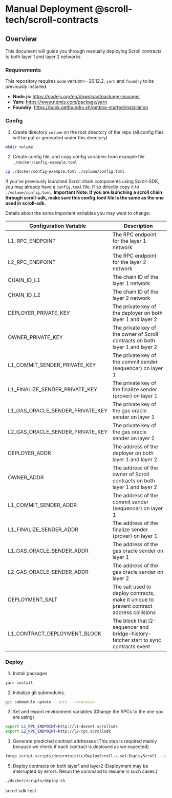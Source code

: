 # Manual Deployment @scroll-tech/scroll-contracts

## Overview

This document will guide you through manually deploying Scroll contracts to both layer 1 and layer 2 networks.

### Requirements

This repository requires `node` version>=20.12.2, `yarn` and `foundry` to be previously installed.

- **Node.js:** https://nodejs.org/en/download/package-manager
- **Yarn:** https://www.npmjs.com/package/yarn
- **Foundry:** https://book.getfoundry.sh/getting-started/installation

### Config

1. Create directory `volume` on the root directory of the repo (all config files will be put or generated under this directory)

```bash
mkdir volume
```

2. Create config file, and copy config variables from example file `./docker/config-example.toml`

```bash
cp ./docker/config-example.toml ./volume/config.toml
```

If you've previously launched Scroll chain components using Scroll-SDK, you may already have a `config.toml` file. If so directly copy it to `./volume/config.toml`.
**Important Note: If you are launching a scroll chain through scroll-sdk, make sure this config.toml file is the same as the one used in scroll-sdk.**

Details about the some important variables you may want to change:

| Configuration Variable           | Description                                                                              |
| -------------------------------- | ---------------------------------------------------------------------------------------- |
| L1_RPC_ENDPOINT                  | The RPC endpoint for the layer 1 network                                                 |
| L2_RPC_ENDPOINT                  | The RPC endpoint for the layer 2 network                                                 |
| CHAIN_ID_L1                      | The chain ID of the layer 1 network                                                      |
| CHAIN_ID_L2                      | The chain ID of the layer 2 network                                                      |
| DEPLOYER_PRIVATE_KEY             | The private key of the deployer on both layer 1 and layer 2                              |
| OWNER_PRIVATE_KEY                | The private key of the owner of Scroll contracts on both layer 1 and layer 2             |
| L1_COMMIT_SENDER_PRIVATE_KEY     | The private key of the commit sender (sequencer) on layer 1                              |
| L1_FINALIZE_SENDER_PRIVATE_KEY   | The private key of the finalize sender (prover) on layer 1                               |
| L1_GAS_ORACLE_SENDER_PRIVATE_KEY | The private key of the gas oracle sender on layer 1                                      |
| L2_GAS_ORACLE_SENDER_PRIVATE_KEY | The private key of the gas oracle sender on layer 2                                      |
| DEPLOYER_ADDR                    | The address of the deployer on both layer 1 and layer 2                                  |
| OWNER_ADDR                       | The address of the owner of Scroll contracts on both layer 1 and layer 2                 |
| L1_COMMIT_SENDER_ADDR            | The address of the commit sender (sequencer) on layer 1                                  |
| L1_FINALIZE_SENDER_ADDR          | The address of the finalize sender (prover) on layer 1                                   |
| L1_GAS_ORACLE_SENDER_ADDR        | The address of the gas oracle sender on layer 1                                          |
| L2_GAS_ORACLE_SENDER_ADDR        | The address of the gas oracle sender on layer 2                                          |
| DEPLOYMENT_SALT                  | The salt used to deploy contracts, make it unique to prevent contract address collisions |
| L1_CONTRACT_DEPLOYMENT_BLOCK     | The block that l2-sequencer and bridge-history-fetcher start to sync contracts event     |

### Deploy

1. Install packages

```bash
yarn install
```

2. Initialize git submodules.

```bash
git submodule update --init --recursive
```

3. Set and export environment variables (Change the RPCs to the one you are using)

```bash
export L1_RPC_ENDPOINT=http://l1-devnet.scrollsdk
export L2_RPC_ENDPOINT=http://l2-rpc.scrollsdk
```

1. Generate predicted contract addresses (This step is required mainly because we check if each contract is deployed as we expected)

```bash
forge script scripts/deterministic/DeployScroll.s.sol:DeployScroll --sig "run(string,string)" "none" "write-config"
```

5. Deploy contracts on both layer1 and layer2 (Deployment may be interrupted by errors. Rerun the command to resume in such cases.)

```bash
./docker/scripts/deploy.sh
```

scroll-sdk-test

